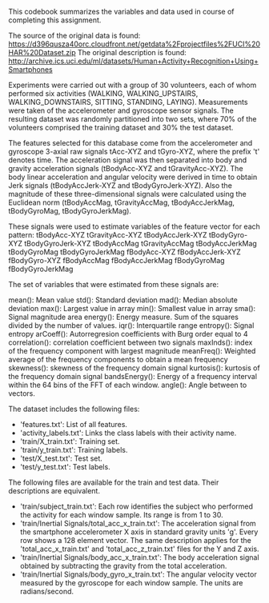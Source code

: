 This codebook summarizes the variables and data used in course of completing this assignment.

The source of the original data is found: https://d396qusza40orc.cloudfront.net/getdata%2Fprojectfiles%2FUCI%20HAR%20Dataset.zip 
The original description is found: http://archive.ics.uci.edu/ml/datasets/Human+Activity+Recognition+Using+Smartphones 

Experiments were carried out with a group of 30 volunteers, each of whom performed six activities (WALKING, WALKING_UPSTAIRS, 
WALKING_DOWNSTAIRS, SITTING, STANDING, LAYING). Measurements were taken of the accelerometer and gyroscope sensor signals.
The resulting dataset was randomly partitioned into two sets, where 70% of the volunteers comprised the training dataset and 
30% the test dataset. 

The features selected for this database come from the accelerometer and gyroscope 3-axial raw signals tAcc-XYZ and tGyro-XYZ, where 
the prefix 't' denotes time. The acceleration signal was then separated into body and gravity acceleration signals 
(tBodyAcc-XYZ and tGravityAcc-XYZ).  The body linear acceleration and angular velocity were derived in time to obtain Jerk signals 
(tBodyAccJerk-XYZ and tBodyGyroJerk-XYZ). Also the magnitude of these three-dimensional signals were calculated using the Euclidean 
norm (tBodyAccMag, tGravityAccMag, tBodyAccJerkMag, tBodyGyroMag, tBodyGyroJerkMag).

These signals were used to estimate variables of the feature vector for each pattern:
tBodyAcc-XYZ
tGravityAcc-XYZ
tBodyAccJerk-XYZ
tBodyGyro-XYZ
tBodyGyroJerk-XYZ
tBodyAccMag
tGravityAccMag
tBodyAccJerkMag
tBodyGyroMag
tBodyGyroJerkMag
fBodyAcc-XYZ
fBodyAccJerk-XYZ
fBodyGyro-XYZ
fBodyAccMag
fBodyAccJerkMag
fBodyGyroMag
fBodyGyroJerkMag

The set of variables that were estimated from these signals are: 

mean(): Mean value
std(): Standard deviation
mad(): Median absolute deviation 
max(): Largest value in array
min(): Smallest value in array
sma(): Signal magnitude area
energy(): Energy measure. Sum of the squares divided by the number of values. 
iqr(): Interquartile range 
entropy(): Signal entropy
arCoeff(): Autorregresion coefficients with Burg order equal to 4
correlation(): correlation coefficient between two signals
maxInds(): index of the frequency component with largest magnitude
meanFreq(): Weighted average of the frequency components to obtain a mean frequency
skewness(): skewness of the frequency domain signal 
kurtosis(): kurtosis of the frequency domain signal 
bandsEnergy(): Energy of a frequency interval within the 64 bins of the FFT of each window.
angle(): Angle between to vectors.

The dataset includes the following files:
- 'features.txt': List of all features.
- 'activity_labels.txt': Links the class labels with their activity name.
- 'train/X_train.txt': Training set.
- 'train/y_train.txt': Training labels.
- 'test/X_test.txt': Test set.
- 'test/y_test.txt': Test labels.

The following files are available for the train and test data. Their descriptions are equivalent. 
- 'train/subject_train.txt': Each row identifies the subject who performed the activity for each window sample. 
    Its range is from 1 to 30. 
- 'train/Inertial Signals/total_acc_x_train.txt': The acceleration signal from the smartphone accelerometer X axis in 
    standard gravity units 'g'. Every row shows a 128 element vector. The same description applies for the 'total_acc_x_train.txt' 
    and 'total_acc_z_train.txt' files for the Y and Z axis. 
- 'train/Inertial Signals/body_acc_x_train.txt': The body acceleration signal obtained by subtracting the gravity from the 
    total acceleration. 
- 'train/Inertial Signals/body_gyro_x_train.txt': The angular velocity vector measured by the gyroscope for each window 
    sample. The units are radians/second. 
